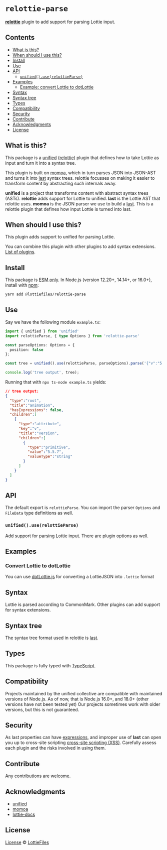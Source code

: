 # `relottie-parse`

**[relottie][]** plugin to add support for parsing Lottie input.

## Contents

*   [What is this?](#what-is-this)
*   [When should I use this?](#when-should-i-use-this)
*   [Install](#install)
*   [Use](#use)
*   [API](#api)
    *   [`unified().use(relottieParse)`](#unifieduserelottieparse)
*   [Examples](#examples)
    *   [Example: convert Lottie to dotLottie](#convert-lottie-to-dotlottie)
*   [Syntax](#syntax)
*   [Syntax tree](#syntax-tree)
*   [Types](#types)
*   [Compatibility](#compatibility)
*   [Security](#security)
*   [Contribute](#contribute)
*   [Acknowledgments](#acknowledgments)
*   [License](#license)

## What is this?

This package is a [unified][] ([relottie][]) plugin that defines how to take
Lottie as input and turn it into a syntax tree.

This plugin is built on [momoa][], which in turn parses JSON into JSON-AST and turns it into [last][] syntax trees.
relottie focusses on making it easier to transform content by abstracting such
internals away.

**unified** is a project that transforms content with abstract syntax trees
(ASTs).
**relottie** adds support for Lottie to unified.
**last** is the Lottie AST that relottie uses.
**momoa** is the JSON parser we use to build a [last][].
This is a relottie plugin that defines how input Lottie is turned into last.

## When should I use this?

This plugin adds support to unified for parsing Lottie.

You can combine this plugin with other plugins to add syntax extensions. [List of plugins][list-of-plugins].

## Install

This package is [ESM only](https://gist.github.com/sindresorhus/a39789f98801d908bbc7ff3ecc99d99c).
In Node.js (version 12.20+, 14.14+, or 16.0+), install with [npm][]:

```sh
yarn add @lottiefiles/relottie-parse
```

## Use

Say we have the following module `example.ts`:

```ts
import { unified } from 'unified'
import relottieParse, { type Options } from 'relottie-parse'

const parseOptions: Options = {
  position: false
};

const tree = unified().use(relottieParse, parseOptions).parse('{"v":"5.5.7"}');

console.log('tree output', tree);
```

Running that with `npx ts-node example.ts` yields:

```json
// tree output:
{
  "type":"root",
  "title":"animation",
  "hasExpressions": false,
  "children":[
    {
      "type":"attribute",
      "key":"v",
      "title":"version",
      "children":[
        {
          "type":"primitive",
          "value":"5.5.7",
          "valueType":"string"
        }
      ]
    }
  ]
}
```

## API

The default export is `relottieParse`.
You can import the parser `Options` and `FileData` type definitions as well.

### `unified().use(relottieParse)`

Add support for parsing Lottie input.
There are plugin options as well.

## Examples

### Convert Lottie to dotLottie

You can use [dotLottie.js] for converting a LottieJSON into `.lottie` format

## Syntax

Lottie is parsed according to CommonMark.
Other plugins can add support for syntax extensions.

## Syntax tree

The syntax tree format used in relottie is [last][].

## Types

This package is fully typed with [TypeScript][].

## Compatibility

Projects maintained by the unified collective are compatible with maintained
versions of Node.js.
As of now, that is Node.js 16.0+, and 18.0+ (other versions have not been tested yet)
Our projects sometimes work with older versions, but this is not guaranteed.

## Security

As last properties can have [expressions][], and improper use of **last** can open you up to cross-site scripting [cross-site scripting (XSS)][XSS]. Carefully assess each plugin and the risks involved in using them.

## Contribute

Any contributions are welcome.

## Acknowledgments

- [unified][]
- [momoa][]
- [lottie-docs][]

## License

[License](license) © [LottieFiles][lottiefiles]

<!-- Definitions -->

[unified]: https://github.com/unifiedjs/unified

[typescript]: https://www.typescriptlang.org

[npm]: https://docs.npmjs.com/cli/install

[lottie]: https://lottiefiles.com/what-is-lottie

[momoa]: https://github.com/humanwhocodes/momoa

[lottiefiles]: https://github.com/LottieFiles

[list-of-plugins]: https://github.com/LottieFiles/relottie/tree/main/packages

[relottie]: https://github.com/LottieFiles/relottie
[last]: https://github.com/LottieFiles/relottie/tree/main/packages/last
[last-builder]: https://github.com/LottieFiles/relottie/tree/main/packages/last-builder
[relottie-parse]: https://github.com/LottieFiles/relottie/tree/main/packages/relottie-parse
[relottie-stringify]: https://github.com/LottieFiles/relottie/tree/main/packages/relottie-stringify
[dotLottie.js]: https://github.com/dotlottie/dotlottie-js
[lottie-docs]: https://lottiefiles.github.io/lottie-docs/

[expressions]: https://lottiefiles.github.io/lottie-docs/expressions/#expressions

[xss]: https://en.wikipedia.org/wiki/Cross-site_scripting
 
[syntax]: #syntax

[syntax-tree]: #syntax-tree

[plugins]: #plugins

[contribute]: #contribute
